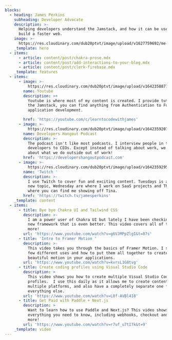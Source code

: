 ```yaml
---
blocks:
  - heading: James Perkins
    subheading: Developer Advocate
    description: >-
      Helping developers understand the Jamstack, and how it can be used to
      build a faster web.
    image: >-
      https://res.cloudinary.com/dub20ptvt/image/upload/v1627759692/me-and-tina_hgq79d.webp
    _template: hero
  - items:
      - article: content/post/chakra-prose.mdx
      - article: content/post/add-interactions-to-your-blog.mdx
      - article: content/post/clerk-firebase.mdx
    _template: features
  - items:
      - image: >-
          https://res.cloudinary.com/dub20ptvt/image/upload/v1642358877/James-Perkins-Site/f7npx7sui25sut3jou0o.webp
        name: Youtube
        description: >+
          Youtube is where most of my content is created. I provide tutorials on
          the Jamstack, you can find anything from Authentication to Full
          application development.

        href: 'https://youtube.com/c/learntocodewithjames'
      - image: >-
          https://res.cloudinary.com/dub20ptvt/image/upload/v1642359207/James-Perkins-Site/rhst206klpfbpogmcrzq.webp
        name: Developers Hangout Podcast
        description: >-
          The podcast isn't like most podcasts. I interview people in tech from
          developers to CEOs. Except instead of talking about work, we talk
          about what we do outside out of work!
        href: 'https://developershangoutpodcast.com'
      - image: >-
          https://res.cloudinary.com/dub20ptvt/image/upload/v1642359295/James-Perkins-Site/m6gkg8rhlyu36cguz5us.webp
        name: 'Twitch '
        description: >-
          I use Twitch to cover fun and exciting content. Tuesdays is always a
          new topic, Wednesday are where I work on SaaS projects and Thursday is
          where you can find me showing off Tina.
        href: 'https://twitch.tv/jamesperkins'
    _template: content
  - items:
      - title: Bye bye Chakra UI and Tailwind CSS
        description: >-
          I am a power user of Chakra UI but lately I have been checking out a
          new framework that is even better. This video covers all of this and
          more!
        url: 'https://www.youtube.com/watch?v=g6VJMPpZlgI&t=87s'
      - title: 'Intro to Framer Motion '
        description: >-
          This video takes you through the basics of Framer Motion. I show you a
          few different uses and how to put them all together to create
          beautiful motion in your applications.
        url: 'https://www.youtube.com/watch?v=kvrsL1G8tvg'
      - title: Create coding profiles using Visual Studio Code
        description: >
          This video shows you how to create multiple Visual Studio Code
          profiles.  I use this daily as it allows me to create content on
          multiple platforms, and also have a completely separate one for
          everything else.
        url: 'https://www.youtube.com/watch?v=L8f-AVBl418'
      - title: Get Paid with Paddle + Next.js
        description: >
          Want to learn how to use Paddle and Next.js? This video shows you
          everything you need to know, including webhooks, checkout and so much
          more!
        url: 'https://www.youtube.com/watch?v=r7uf_u7tI7k&t=9'
    _template: video
---
```


